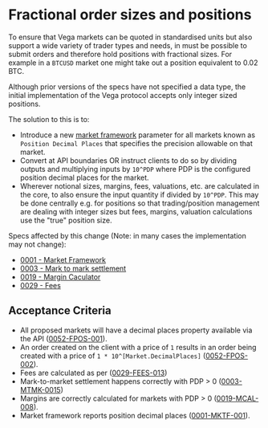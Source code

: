 # Fractional order sizes and positions

To ensure that Vega markets can be quoted in standardised units but also support a wide variety of trader types and needs, in must be possible to submit orders and therefore hold positions with fractional sizes. For example in a `BTCUSD` market one might take out a position equivalent to 0.02 BTC.

Although prior versions of the specs have not specified a data type, the initial implementation of the Vega protocol accepts only integer sized positions.

The solution to this is to:

- Introduce a new [market framework](./0001-MKTF-market_framework.md) parameter for all markets known as `Position Decimal Places` that specifies the precision allowable on that market.
- Convert at API boundaries OR instruct clients to do so by dividing outputs and multiplying inputs by `10^PDP` where PDP is the configured position decimal places for the market.
- Wherever notional sizes, margins, fees, valuations, etc. are calculated in the core, to also ensure the input quantity if divided by `10^PDP`. This may be done centrally e.g. for positions so that trading/position management are dealing with integer sizes but fees, margins, valuation calculations use the "true" position size.

Specs affected by this change (Note: in many cases the implementation may not change):

- [0001 - Market Framework](./0001-MKTF-market_framework.md)
- [0003 - Mark to mark settlement](./0003-MTMK-mark_to_market_settlement.md)
- [0019 - Margin Caculator](./0019-MCAL-margin_calculator.md)
- [0029 - Fees](./0029-FEES-fees.md)

## Acceptance Criteria

- All proposed markets will have a decimal places property available via the API (<a name="0052-FPOS-001" href="#0052-FPOS-001">0052-FPOS-001</a>).
- An order created on the client with a price of `1` results in an order being created with a price of `1 * 10^[Market.DecimalPlaces]` (<a name="0052-FPOS-002" href="#0052-FPOS-002">0052-FPOS-002</a>).
- Fees are calculated as per ([0029-FEES-013](./0029-FEES-fees.md#0029-FEES-013))
- Mark-to-market settlement happens correctly with PDP > 0 ([0003-MTMK-0015](./0003-MTMK-mark_to_market_settlement.md#0003-MTMK-015))
- Margins are correctly calculated for markets with PDP > 0 ([0019-MCAL-008](./0019-MCAL-margin_calculator.md#0019-MCAL-008)).
- Market framework reports position decimal places ([0001-MKTF-001](./0001-MKTF-market_framework.md#0001-MTMF-001)).
